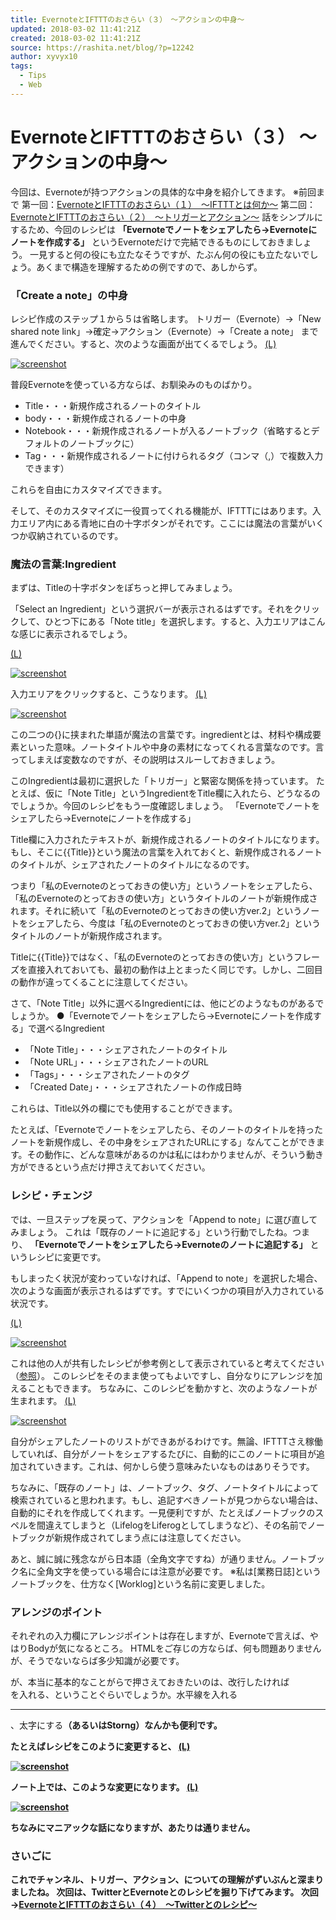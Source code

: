 ```yaml
---
title: EvernoteとIFTTTのおさらい（３）　〜アクションの中身〜
updated: 2018-03-02 11:41:21Z
created: 2018-03-02 11:41:21Z
source: https://rashita.net/blog/?p=12242
author: xyvyx10
tags:
  - Tips
  - Web
---
```


# EvernoteとIFTTTのおさらい（３） 〜アクションの中身〜

今回は、Evernoteが持つアクションの具体的な中身を紹介してきます。
※前回まで
第一回：[EvernoteとIFTTTのおさらい（１）　〜IFTTTとは何か〜](https://rashita.net/blog/?p=12150)
第二回：[EvernoteとIFTTTのおさらい（２）　〜トリガーとアクション〜](https://rashita.net/blog/?p=12228)
話をシンプルにするため、今回のレシピは
**「Evernoteでノートをシェアしたら→Evernoteにノートを作成する」**
というEvernoteだけで完結できるものにしておきましょう。
一見すると何の役にも立たなそうですが、たぶん何の役にも立たないでしょう。あくまで構造を理解するための例ですので、あしからず。

### 「Create a note」の中身

レシピ作成のステップ１から５は省略します。
トリガー（Evernote）→「New shared note link」→確定→アクション（Evernote）→「Create a note」
まで進んでください。すると、次のような画面が出てくるでしょう。
[(L)](https://rashita.net/blog/wp-content/uploads/2013/12/screenshot30.png)

[![screenshot](../_resources/7d1115fdb5239553370dd297e9bbbae1.png)](https://rashita.net/blog/wp-content/uploads/2013/12/screenshot30.png)

普段Evernoteを使っている方ならば、お馴染みのものばかり。

- Title・・・新規作成されるノートのタイトル
- body・・・新規作成されるノートの中身
- Notebook・・・新規作成されるノートが入るノートブック（省略するとデフォルトのノートブックに）
- Tag・・・新規作成されるノートに付けられるタグ（コンマ（,）で複数入力できます）

これらを自由にカスタマイズできます。

そして、そのカスタマイズに一役買ってくれる機能が、IFTTTにはあります。入力エリア内にある青地に白の十字ボタンがそれです。ここには魔法の言葉がいくつか収納されているのです。

### 魔法の言葉:Ingredient

まずは、Titleの十字ボタンをぽちっと押してみましょう。

「Select an Ingredient」という選択バーが表示されるはずです。それをクリックして、ひとつ下にある「Note title」を選択します。すると、入力エリアはこんな感じに表示されるでしょう。

[(L)](https://rashita.net/blog/wp-content/uploads/2013/12/screenshot31.png)

[![screenshot](../_resources/fce9305bcf97b4eb24b068cb46ac22d8.png)](https://rashita.net/blog/wp-content/uploads/2013/12/screenshot31.png)

入力エリアをクリックすると、こうなります。
[(L)](https://rashita.net/blog/wp-content/uploads/2013/12/screenshot32.png)

[![screenshot](../_resources/b954c3814b1cdb6e414b148151d138ba.png)](https://rashita.net/blog/wp-content/uploads/2013/12/screenshot32.png)

この二つの{}に挟まれた単語が魔法の言葉です。ingredientとは、材料や構成要素といった意味。ノートタイトルや中身の素材になってくれる言葉なのです。言ってしまえば変数なのですが、その説明はスルーしておきましょう。

このIngredientは最初に選択した「トリガー」と緊密な関係を持っています。
たとえば、仮に「Note Title」というIngredientをTitle欄に入れたら、どうなるのでしょうか。今回のレシピをもう一度確認しましょう。
「Evernoteでノートをシェアしたら→Evernoteにノートを作成する」

Title欄に入力されたテキストが、新規作成されるノートのタイトルになります。もし、そこに{{Title}}という魔法の言葉を入れておくと、新規作成されるノートのタイトルが、シェアされたノートのタイトルになるのです。

つまり「私のEvernoteのとっておきの使い方」というノートをシェアしたら、「私のEvernoteのとっておきの使い方」というタイトルのノートが新規作成されます。それに続いて「私のEvernoteのとっておきの使い方ver.2」というノートをシェアしたら、今度は「私のEvernoteのとっておきの使い方ver.2」というタイトルのノートが新規作成されます。

Titleに{{Title}}ではなく、「私のEvernoteのとっておきの使い方」というフレーズを直接入れておいても、最初の動作は上とまったく同じです。しかし、二回目の動作が違ってくることに注意してください。

さて、「Note Title」以外に選べるIngredientには、他にどのようなものがあるでしょうか。
●「Evernoteでノートをシェアしたら→Evernoteにノートを作成する」で選べるIngredient

- 「Note Title」・・・シェアされたノートのタイトル
- 「Note URL」・・・シェアされたノートのURL
- 「Tags」・・・シェアされたノートのタグ
- 「Created Date」・・・シェアされたノートの作成日時

これらは、Title以外の欄にでも使用することができます。

たとえば、「Evernoteでノートをシェアしたら、そのノートのタイトルを持ったノートを新規作成し、その中身をシェアされたURLにする」なんてことができます。その動作に、どんな意味があるのかは私にはわかりませんが、そういう動き方ができるという点だけ押さえておいてください。

### レシピ・チェンジ

では、一旦ステップを戻って、アクションを「Append to note」に選び直してみましょう。
これは「既存のノートに追記する」という行動でしたね。つまり、
**「Evernoteでノートをシェアしたら→Evernoteのノートに追記する」**
というレシピに変更です。

もしまったく状況が変わっていなければ、「Append to note」を選択した場合、次のような画面が表示されるはずです。すでにいくつかの項目が入力されている状況です。

[(L)](https://rashita.net/blog/wp-content/uploads/2013/12/screenshot33.png)

[![screenshot](../_resources/41ba952db6e79c16517a52843571e91d.png)](https://rashita.net/blog/wp-content/uploads/2013/12/screenshot33.png)

これは他の人が共有したレシピが参考例として表示されていると考えてください（[参照](https://ifttt.com/recipes/125314)）。
このレシピをそのまま使ってもよいですし、自分なりにアレンジを加えることもできます。
ちなみに、このレシピを動かすと、次のようなノートが生まれます。
[(L)](https://rashita.net/blog/wp-content/uploads/2013/12/screenshot34.png)

[![screenshot](../_resources/126dbdbb15d3aea1e5b75433ebe6d98f.png)](https://rashita.net/blog/wp-content/uploads/2013/12/screenshot34.png)

自分がシェアしたノートのリストができあがるわけです。無論、IFTTTさえ稼働していれば、自分がノートをシェアするたびに、自動的にこのノートに項目が追加されていきます。これは、何かしら使う意味みたいなものはありそうです。

ちなみに、「既存のノート」は、ノートブック、タグ、ノートタイトルによって検索されていると思われます。もし、追記すべきノートが見つからない場合は、自動的にそれを作成してくれます。一見便利ですが、たとえばノートブックのスペルを間違えてしまうと（LifelogをLiferogとしてしまうなど）、その名前でノートブックが新規作成されてしまう点には注意してください。

あと、誠に誠に残念ながら日本語（全角文字ですね）が通りません。ノートブック名に全角文字を使っている場合には注意が必要です。
※私は[業務日誌]というノートブックを、仕方なく[Worklog]という名前に変更しました。

### アレンジのポイント

それぞれの入力欄にアレンジポイントは存在しますが、Evernoteで言えば、やはりBodyが気になるところ。
HTMLをご存じの方ならば、何も問題ありませんが、そうでないならば多少知識が必要です。

が、本当に基本的なことがらで押さえておきたいのは、改行したければ<BR>を入れる、ということぐらいでしょうか。水平線を入れる<HR>、太字にする<B>（あるいはStorng）なんかも便利です。

たとえばレシピをこのように変更すると、
[(L)](https://rashita.net/blog/wp-content/uploads/2013/12/screenshot35.png)

[![screenshot](../_resources/dd0ad438bc514126146ffe6f141a85d2.png)](https://rashita.net/blog/wp-content/uploads/2013/12/screenshot35.png)

ノート上では、このような変更になります。
[(L)](https://rashita.net/blog/wp-content/uploads/2013/12/screenshot36.png)

[![screenshot](../_resources/602e663e1269ab79893e7fe25016b092.png)](https://rashita.net/blog/wp-content/uploads/2013/12/screenshot36.png)

ちなみにマニアックな話になりますが、<en-todo />あたりは通りません。

### さいごに

これでチャンネル、トリガー、アクション、についての理解がずいぶんと深まりましたね。
次回は、TwitterとEvernoteとのレシピを掘り下げてみます。
次回→[EvernoteとIFTTTのおさらい（４）　〜Twitterとのレシピ〜](https://rashita.net/blog/?p=12267)